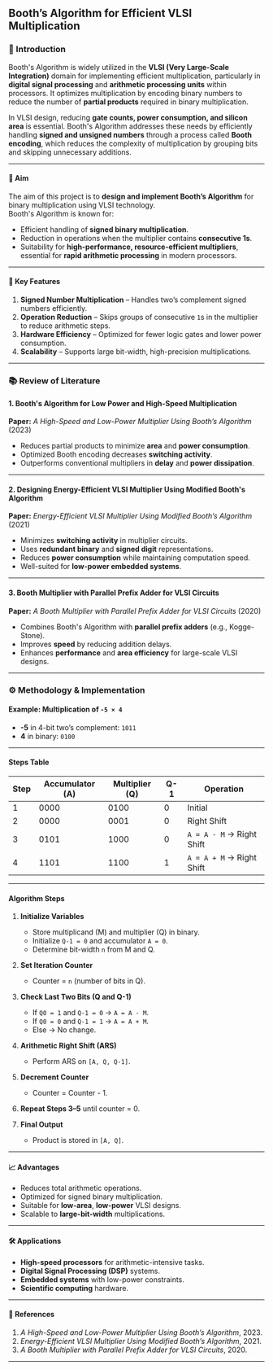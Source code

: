## Booth’s Algorithm for Efficient VLSI Multiplication

### 📌 Introduction

Booth's Algorithm is widely utilized in the **VLSI (Very Large-Scale Integration)** domain for implementing efficient multiplication, particularly in **digital signal processing** and **arithmetic processing units** within processors. It optimizes multiplication by encoding binary numbers to reduce the number of **partial products** required in binary multiplication.

In VLSI design, reducing **gate counts, power consumption, and silicon area** is essential. Booth's Algorithm addresses these needs by efficiently handling **signed and unsigned numbers** through a process called **Booth encoding**, which reduces the complexity of multiplication by grouping bits and skipping unnecessary additions.

---

#### 🎯 Aim
The aim of this project is to **design and implement Booth’s Algorithm** for binary multiplication using VLSI technology.  
Booth's Algorithm is known for:
- Efficient handling of **signed binary multiplication**.
- Reduction in operations when the multiplier contains **consecutive 1s**.
- Suitability for **high-performance, resource-efficient multipliers**, essential for **rapid arithmetic processing** in modern processors.

---

#### 🔑 Key Features
1. **Signed Number Multiplication** – Handles two’s complement signed numbers efficiently.
2. **Operation Reduction** – Skips groups of consecutive `1`s in the multiplier to reduce arithmetic steps.
3. **Hardware Efficiency** – Optimized for fewer logic gates and lower power consumption.
4. **Scalability** – Supports large bit-width, high-precision multiplications.

---

### 📚 Review of Literature

#### 1. Booth's Algorithm for Low Power and High-Speed Multiplication  
**Paper:** *A High-Speed and Low-Power Multiplier Using Booth’s Algorithm* (2023)  
- Reduces partial products to minimize **area** and **power consumption**.  
- Optimized Booth encoding decreases **switching activity**.  
- Outperforms conventional multipliers in **delay** and **power dissipation**.

---

#### 2. Designing Energy-Efficient VLSI Multiplier Using Modified Booth's Algorithm  
**Paper:** *Energy-Efficient VLSI Multiplier Using Modified Booth’s Algorithm* (2021)  
- Minimizes **switching activity** in multiplier circuits.  
- Uses **redundant binary** and **signed digit** representations.  
- Reduces **power consumption** while maintaining computation speed.  
- Well-suited for **low-power embedded systems**.

---

#### 3. Booth Multiplier with Parallel Prefix Adder for VLSI Circuits  
**Paper:** *A Booth Multiplier with Parallel Prefix Adder for VLSI Circuits* (2020)  
- Combines Booth's Algorithm with **parallel prefix adders** (e.g., Kogge-Stone).  
- Improves **speed** by reducing addition delays.  
- Enhances **performance** and **area efficiency** for large-scale VLSI designs.

---

### ⚙️ Methodology & Implementation

#### Example: Multiplication of `-5 × 4`  
- **-5** in 4-bit two’s complement: `1011`  
- **4** in binary: `0100`  

---

#### Steps Table

| Step | Accumulator (A) | Multiplier (Q) | Q-1 | Operation |
|------|-----------------|----------------|-----|-----------|
| 1    | 0000            | 0100           | 0   | Initial   |
| 2    | 0000            | 0001           | 0   | Right Shift |
| 3    | 0101            | 1000           | 0   | `A = A - M` → Right Shift |
| 4    | 1101            | 1100           | 1   | `A = A + M` → Right Shift |

---

#### Algorithm Steps

1. **Initialize Variables**  
   - Store multiplicand (M) and multiplier (Q) in binary.  
   - Initialize `Q-1 = 0` and accumulator `A = 0`.  
   - Determine bit-width `n` from M and Q.

2. **Set Iteration Counter**  
   - Counter = `n` (number of bits in Q).

3. **Check Last Two Bits (Q and Q-1)**  
   - If `Q0 = 1` and `Q-1 = 0` → `A = A - M`.  
   - If `Q0 = 0` and `Q-1 = 1` → `A = A + M`.  
   - Else → No change.

4. **Arithmetic Right Shift (ARS)**  
   - Perform ARS on `[A, Q, Q-1]`.

5. **Decrement Counter**  
   - Counter = Counter - 1.

6. **Repeat Steps 3–5** until counter = 0.

7. **Final Output**  
   - Product is stored in `[A, Q]`.

---

#### 📈 Advantages
- Reduces total arithmetic operations.
- Optimized for signed binary multiplication.
- Suitable for **low-area**, **low-power** VLSI designs.
- Scalable to **large-bit-width** multiplications.

---

#### 🛠 Applications
- **High-speed processors** for arithmetic-intensive tasks.
- **Digital Signal Processing (DSP)** systems.
- **Embedded systems** with low-power constraints.
- **Scientific computing** hardware.

---

#### 📌 References
1. *A High-Speed and Low-Power Multiplier Using Booth’s Algorithm*, 2023.  
2. *Energy-Efficient VLSI Multiplier Using Modified Booth’s Algorithm*, 2021.  
3. *A Booth Multiplier with Parallel Prefix Adder for VLSI Circuits*, 2020.

--- 
